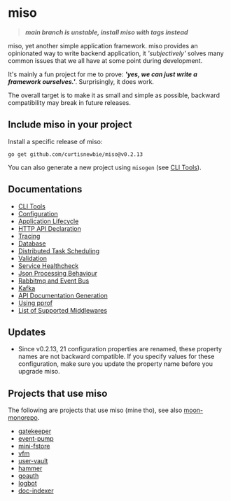 # miso

> **_main branch is unstable, install miso with tags instead_**

miso, yet another simple application framework. miso provides an opinionated way to write backend application, it _'subjectively'_ solves many common issues that we all have at some point during development.

It's mainly a fun project for me to prove: **_'yes, we can just write a framework ourselves.'_**. Surprisingly, it does work.

The overall target is to make it as small and simple as possible, backward compatibility may break in future releases.

## Include miso in your project

Install a specific release of miso:

```
go get github.com/curtisnewbie/miso@v0.2.13
```

You can also generate a new project using `misogen` (see [CLI Tools](./doc/tools.md)).

## Documentations

- [CLI Tools](./doc/tools.md)
- [Configuration](./doc/config.md)
- [Application Lifecycle](./doc/lifecycle.md)
- [HTTP API Declaration](./doc/web.md)
- [Tracing](./doc/trace.md)
- [Database](./doc/database.md)
- [Distributed Task Scheduling](./doc/dtask.md)
- [Validation](./doc/validate.md)
- [Service Healthcheck](./doc/health.md)
- [Json Processing Behaviour](./doc/json.md)
- [Rabbitmq and Event Bus](./doc/rabbitmq.md)
- [Kafka](./doc/kafka.md)
- [API Documentation Generation](./doc/api_doc_gen.md)
- [Using pprof](./doc/pprof.md)
- [List of Supported Middlewares](./doc/middlewares.md)

## Updates

- Since v0.2.13, 21 configuration properties are renamed, these property names are not backward compatible. If you specify values for these configuration, make sure you update the property name before you upgrade miso.

## Projects that use miso

The following are projects that use miso (mine tho), see also [moon-monorepo](https://github.com/curtisnewbie/moon-monorepo).

- [gatekeeper](https://github.com/curtisnewbie/gatekeeper)
- [event-pump](https://github.com/curtisnewbie/event-pump)
- [mini-fstore](https://github.com/curtisnewbie/mini-fstore)
- [vfm](https://github.com/curtisnewbie/vfm)
- [user-vault](https://github.com/curtisnewbie/user-vault)
- [hammer](https://github.com/curtisnewbie/hammer)
- [goauth](https://github.com/curtisnewbie/goauth)
- [logbot](https://github.com/curtisnewbie/logbot)
- [doc-indexer](https://github.com/curtisnewbie/doc-indexer)
